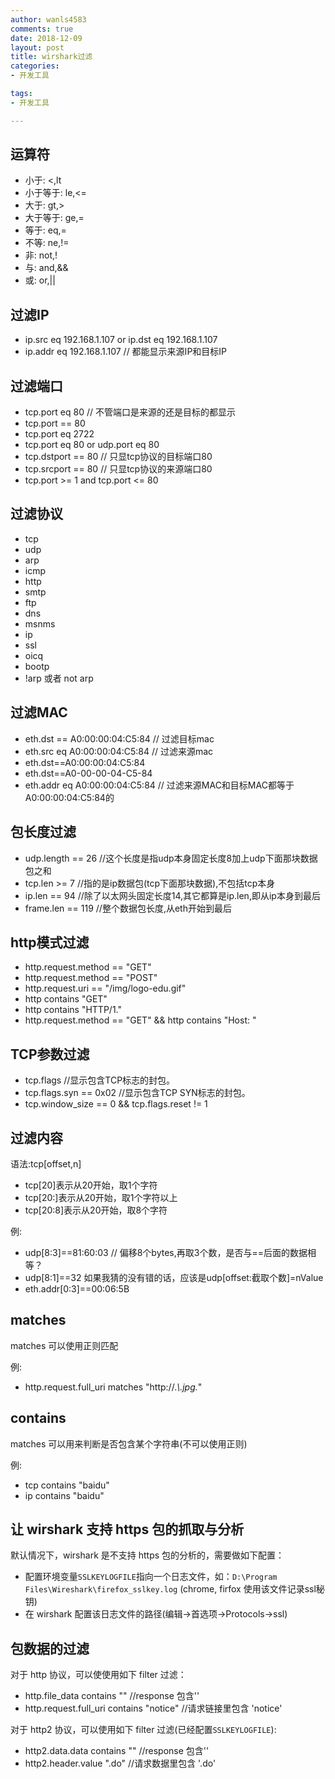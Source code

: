 ```yaml
---
author: wanls4583
comments: true
date: 2018-12-09
layout: post
title: wirshark过滤
categories:
- 开发工具

tags:
- 开发工具

---
```


## 运算符

- 小于: <,lt 
- 小于等于: le,<=
- 大于: gt,>
- 大于等于: ge,=
- 等于: eq,=
- 不等: ne,!=
- 非: not,!
- 与: and,&&
- 或: or,\|\|

## 过滤IP

- ip.src eq 192.168.1.107 or ip.dst eq 192.168.1.107
- ip.addr eq 192.168.1.107 // 都能显示来源IP和目标IP

## 过滤端口

- tcp.port eq 80 // 不管端口是来源的还是目标的都显示
- tcp.port == 80
- tcp.port eq 2722
- tcp.port eq 80 or udp.port eq 80
- tcp.dstport == 80 // 只显tcp协议的目标端口80
- tcp.srcport == 80 // 只显tcp协议的来源端口80
- tcp.port >= 1 and tcp.port <= 80

## 过滤协议

- tcp
- udp
- arp
- icmp
- http
- smtp
- ftp
- dns
- msnms
- ip
- ssl
- oicq
- bootp
- !arp 或者 not arp

## 过滤MAC

- eth.dst == A0:00:00:04:C5:84 // 过滤目标mac
- eth.src eq A0:00:00:04:C5:84 // 过滤来源mac
- eth.dst==A0:00:00:04:C5:84
- eth.dst==A0-00-00-04-C5-84
- eth.addr eq A0:00:00:04:C5:84 // 过滤来源MAC和目标MAC都等于A0:00:00:04:C5:84的

## 包长度过滤

- udp.length == 26  //这个长度是指udp本身固定长度8加上udp下面那块数据包之和
- tcp.len >= 7  //指的是ip数据包(tcp下面那块数据),不包括tcp本身
- ip.len == 94  //除了以太网头固定长度14,其它都算是ip.len,即从ip本身到最后
- frame.len == 119  //整个数据包长度,从eth开始到最后

## http模式过滤

- http.request.method == "GET"
- http.request.method == "POST"
- http.request.uri == "/img/logo-edu.gif"
- http contains "GET"
- http contains "HTTP/1."
- http.request.method == "GET" && http contains "Host: "


## TCP参数过滤

- tcp.flags //显示包含TCP标志的封包。
- tcp.flags.syn == 0x02   //显示包含TCP SYN标志的封包。
- tcp.window_size == 0 && tcp.flags.reset != 1

## 过滤内容

语法:tcp[offset,n]

- tcp[20]表示从20开始，取1个字符
- tcp[20:]表示从20开始，取1个字符以上
- tcp[20:8]表示从20开始，取8个字符

例:
- udp[8:3]==81:60:03 // 偏移8个bytes,再取3个数，是否与==后面的数据相等？
- udp[8:1]==32   如果我猜的没有错的话，应该是udp[offset:截取个数]=nValue
- eth.addr[0:3]==00:06:5B

## matches

matches 可以使用正则匹配

例:
- http.request.full_uri matches "http://.*\\.jpg.*"

## contains

matches 可以用来判断是否包含某个字符串(不可以使用正则)

例:
- tcp contains "baidu"
- ip contains "baidu"

## 让 wirshark 支持 https 包的抓取与分析

默认情况下，wirshark 是不支持 https 包的分析的，需要做如下配置：
- 配置环境变量`SSLKEYLOGFILE`指向一个日志文件，如：`D:\Program Files\Wireshark\firefox_sslkey.log` (chrome, firfox 使用该文件记录ssl秘钥)
- 在 wirshark 配置该日志文件的路径(编辑->首选项->Protocols->ssl)

## 包数据的过滤

对于 http 协议，可以使使用如下 filter 过滤：

- http.file_data contains "<html>" //response 包含'<html>'
- http.request.full_uri contains "notice" //请求链接里包含 'notice'

对于 http2 协议，可以使用如下 filter 过滤(已经配置`SSLKEYLOGFILE`):

- http2.data.data contains "<html>" //response 包含'<html>'
- http2.header.value ".do" //请求数据里包含 '.do'
